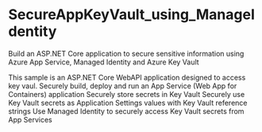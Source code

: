 # SecureAppKeyVault_using_ManageIdentity
Build an ASP.NET Core application to secure sensitive information using Azure App Service, Managed Identity and Azure Key Vault

This sample is an ASP.NET Core WebAPI application designed to access key vaul.
Securely build, deploy and run an App Service (Web App for Containers) application
Securely store secrets in Key Vault
Securely use Key Vault secrets as Application Settings values with Key Vault reference strings
Use Managed Identity to securely access Key Vault secrets from App Services

